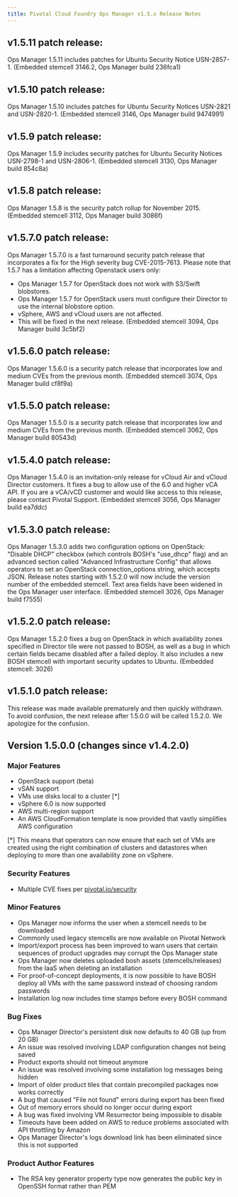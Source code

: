 ```yaml
---
title: Pivotal Cloud Foundry Ops Manager v1.5.x Release Notes
---
```


## v1.5.11 patch release:
Ops Manager 1.5.11 includes patches for Ubuntu Security Notice USN-2857-1. (Embedded stemcell 3146.2, Ops Manager build 236fca1)

## v1.5.10 patch release:
Ops Manager 1.5.10 includes patches for Ubuntu Security Notices USN-2821 and USN-2820-1. (Embedded stemcell 3146, Ops Manager build 9474991)

## v1.5.9 patch release:
Ops Manager 1.5.9 includes security patches for Ubuntu Security Notices USN-2798-1 and USN-2806-1. (Embedded stemcell 3130, Ops Manager build 854c8a)

## v1.5.8 patch release:
Ops Manager 1.5.8 is the security patch rollup for November 2015.  (Embedded stemcell 3112, Ops Manager build 3086f)

## v1.5.7.0 patch release:
Ops Manager 1.5.7.0 is a fast turnaround security patch release that incorporates a fix for the High severity bug CVE-2015-7613.  Please note that 1.5.7 has a limitation affecting Openstack users only:

  * Ops Manager 1.5.7 for OpenStack does not work with S3/Swift blobstores.  
  * Ops Manager 1.5.7 for OpenStack users must configure their Director to use the internal blobstore option.
  * vSphere, AWS and vCloud users are not affected. 
  * This will be fixed in the next release.
(Embedded stemcell 3094, Ops Manager build 3c5bf2)

## v1.5.6.0 patch release:
Ops Manager 1.5.6.0 is a security patch release that incorporates low and medium CVEs from the previous month.  (Embedded stemcell 3074, Ops Manager build cf8f9a)

## v1.5.5.0 patch release:
Ops Manager 1.5.5.0 is a security patch release that incorporates low and medium CVEs from the previous month.  (Embedded stemcell 3062, Ops Manager build 80543d)

## v1.5.4.0 patch release:
Ops Manager 1.5.4.0 is an invitation-only release for vCloud Air and vCloud Director customers.  It fixes a bug to allow use of the 6.0 and higher vCA API.  If you are a vCA/vCD customer and would like access to this release, please contact Pivotal Support.  (Embedded stemcell 3056, Ops Manager build ea7ddc)

## v1.5.3.0 patch release:
Ops Manager 1.5.3.0 adds two configuration options on OpenStack:  "Disable DHCP" checkbox (which controls BOSH's "use\_dhcp" flag) and an advanced section called "Advanced Infrastructure Config" that allows operators to set an OpenStack connection\_options string, which accepts JSON.  Release notes starting with 1.5.2.0 will now include the version number of the embedded stemcell.  Text area fields have been widened in the Ops Manager user interface.  (Embedded stemcell 3026, Ops Manager build f7555)

## v1.5.2.0 patch release:

Ops Manager 1.5.2.0 fixes a bug on OpenStack in which availability zones specified in Director tile were not passed to BOSH, as well as a bug in which certain fields became disabled after a failed deploy.  It also includes a new BOSH stemcell with important security updates to Ubuntu.  (Embedded stemcell:  3026)

## v1.5.1.0 patch release:

This release was made available prematurely and then quickly withdrawn.  To avoid confusion, the next release after 1.5.0.0 will be called 1.5.2.0.  We apologize for the confusion.

## Version 1.5.0.0 (changes since v1.4.2.0)

### Major Features

* OpenStack support (beta)
* vSAN support
* VMs use disks local to a cluster [*]
* vSphere 6.0 is now supported
* AWS multi-region support
* An AWS CloudFormation template is now provided that vastly simplifies AWS configuration

[*] This means that operators can now ensure that each set of VMs are created using the right combination of clusters and datastores when deploying to more than one availability zone on vSphere.

### Security Features

* Multiple CVE fixes per [pivotal.io/security](http://pivotal.io/security)

### Minor Features
* Ops Manager now informs the user when a stemcell needs to be downloaded
* Commonly used legacy stemcells are now available on Pivotal Network
* Import/export process has been improved to warn users that certain sequences of product upgrades may corrupt the Ops Manager state
* Ops Manager now deletes uploaded bosh assets (stemcells/releases) from the IaaS when deleting an installation
* For proof-of-concept deployments, it is now possible to have BOSH deploy all VMs with the same password instead of choosing random passwords
* Installation log now includes time stamps before every BOSH command

### Bug Fixes

* Ops Manager Director's persistent disk now defaults to 40 GB (up from 20 GB)
* An issue was resolved involving LDAP configuration changes not being saved
* Product exports should not timeout anymore
* An issue was resolved involving some installation log messages being hidden
* Import of older product tiles that contain precompiled packages now works correctly
* A bug that caused "File not found" errors during export has been fixed
* Out of memory errors should no longer occur during export
* A bug was fixed involving VM Resurrector being impossible to disable
* Timeouts have been added on AWS to reduce problems associated with API throttling by Amazon
* Ops Manager Director's logs download link has been eliminated since this is not supported

### Product Author Features
* The RSA key generator property type now generates the public key in OpenSSH format rather than PEM

